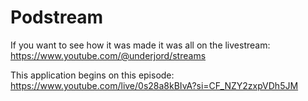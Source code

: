 # Podstream

If you want to see how it was made it was all on the livestream: https://www.youtube.com/@underjord/streams

This application begins on this episode: https://www.youtube.com/live/0s28a8kBIvA?si=CF_NZY2zxpVDh5JM
